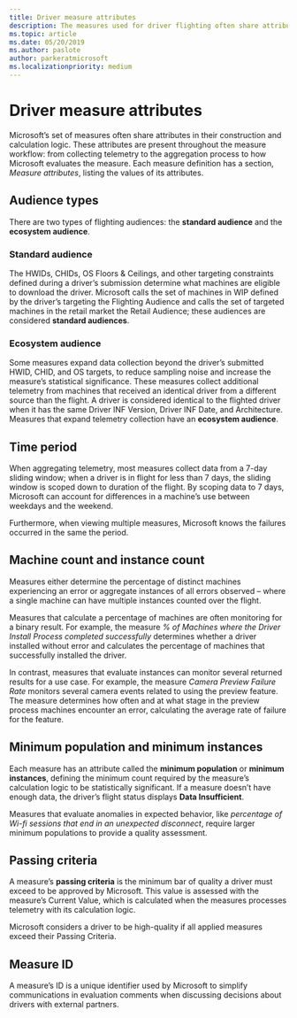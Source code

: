 ```yaml
---
title: Driver measure attributes
description: The measures used for driver flighting often share attributes that measure telemetry to the aggregation process to how Microsoft evaluates the measure.
ms.topic: article
ms.date: 05/20/2019
ms.author: paslote
author: parkeratmicrosoft
ms.localizationpriority: medium
---
```


# Driver measure attributes

Microsoft’s set of measures often share attributes in their construction and calculation logic. These attributes are present throughout the measure workflow: from collecting telemetry to the aggregation process to how Microsoft evaluates the measure.
Each measure definition has a section, *Measure attributes*, listing the values of its attributes.

## Audience types

There are two types of flighting audiences: the **standard audience** and the **ecosystem audience**.

### Standard audience

The HWIDs, CHIDs, OS Floors & Ceilings, and other targeting constraints defined during a driver’s submission determine what machines are eligible to download the driver. Microsoft calls the set of machines in WIP defined by the driver’s targeting the Flighting Audience and calls the set of targeted machines in the retail market the Retail Audience; these audiences are considered **standard audiences**.

### Ecosystem audience

Some measures expand data collection beyond the driver’s submitted HWID, CHID, and OS targets, to reduce sampling noise and increase the measure’s statistical significance. These measures collect additional telemetry from machines that received an identical driver from a different source than the flight. A driver is considered identical to the flighted driver when it has the same Driver INF Version, Driver INF Date, and Architecture. Measures that expand telemetry collection have an **ecosystem audience**.

## Time period

When aggregating telemetry, most measures collect data from a 7-day sliding window; when a driver is in flight for less than 7 days, the sliding window is scoped down to duration of the flight. By scoping data to 7 days, Microsoft can account for differences in a machine’s use between weekdays and the weekend.

Furthermore, when viewing multiple measures, Microsoft knows the failures occurred in the same the period.  

## Machine count and instance count

Measures either determine the percentage of distinct machines experiencing an error or aggregate instances of all errors observed – where a single machine can have multiple instances counted over the flight.

Measures that calculate a percentage of machines are often monitoring for a binary result. For example, the measure *% of Machines where the Driver Install Process completed successfully* determines whether a driver installed without error and calculates the percentage of machines that successfully installed the driver.

In contrast, measures that evaluate instances can monitor several returned results for a use case. For example, the measure *Camera Preview Failure Rate* monitors several camera events related to using the preview feature. The measure determines how often and at what stage in the preview process machines encounter an error, calculating the average rate of failure for the feature.

## Minimum population and minimum instances

Each measure has an attribute called the **minimum population** or **minimum instances**, defining the minimum count required by the measure’s calculation logic to be statistically significant. If a measure doesn’t have enough data, the driver’s flight status displays **Data Insufficient**.

Measures that evaluate anomalies in expected behavior, like *percentage of Wi-fi sessions that end in an unexpected disconnect*, require larger minimum populations to provide a quality assessment.

## Passing criteria

A measure’s **passing criteria** is the minimum bar of quality a driver must exceed to be approved by Microsoft. This value is assessed with the measure’s Current Value, which is calculated when the measures processes telemetry with its calculation logic.

Microsoft considers a driver to be high-quality if all applied measures exceed their Passing Criteria.

## Measure ID

A measure’s ID is a unique identifier used by Microsoft to simplify communications in evaluation comments when discussing decisions about drivers with external partners.
